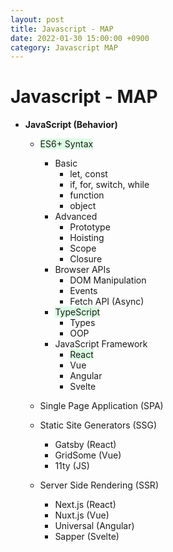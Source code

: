 ```yaml
---
layout: post
title: Javascript - MAP
date: 2022-01-30 15:00:00 +0900
category: Javascript MAP
---
```


Javascript - MAP
===

- **JavaScript (Behavior)**
	- <span style="background-color: #dcffe4">ES6+ Syntax</span>
		- Basic
			- let, const
			- if, for, switch, while
			- function
			- object
		- Advanced
			- Prototype
			- Hoisting
			- Scope
			- Closure	
		- Browser APIs
			- DOM Manipulation
			- Events
			- Fetch API (Async)
		- <span style="background-color: #dcffe4">TypeScript</span>
			- Types
			- OOP
		- JavaScript Framework
			- <span style="background-color: #dcffe4">React</span>
			- Vue
			- Angular
			- Svelte

	- Single Page Application (SPA)

	- Static Site Generators (SSG)
		- Gatsby (React)
		- GridSome (Vue)
		- 11ty (JS)

	- Server Side Rendering (SSR)
		- Next.js (React)
		- Nuxt.js (Vue)
		- Universal (Angular)
		- Sapper (Svelte)

